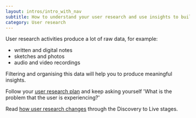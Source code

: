 ```yaml
---
layout: intros/intro_with_nav
subtitle: How to understand your user research and use insights to build the right service.
category: User research
---
```


User research activities produce a lot of raw data, for example:
- written and digital notes
- sketches and photos
- audio and video recordings

Filtering and organising this data will help you to produce meaningful insights.

Follow your [user research plan](../planning-user-research) and keep asking yourself 'What is the problem that the user is experiencing?'

Read [how user research changes](../research-stages/) through the Discovery to Live stages.
